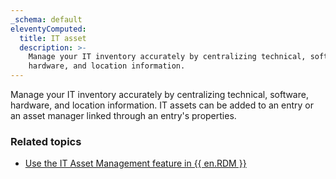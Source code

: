 ```yaml
---
_schema: default
eleventyComputed:
  title: IT asset
  description: >-
    Manage your IT inventory accurately by centralizing technical, software,
    hardware, and location information.
---
```

Manage your IT inventory accurately by centralizing technical, software, hardware, and location information. IT assets can be added to an entry or an asset manager linked through an entry's properties.

### Related topics

* [Use the IT Asset Management feature in {{ en.RDM }}](/rdm/kb/rdm-windows/how-to-articles/it-asset-management/)